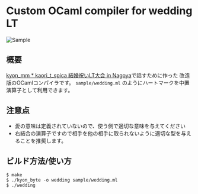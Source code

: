 Custom OCaml compiler for wedding LT
====================================

![Sample](https://raw.github.com/mzp/kyon_kao_wedding/master/wedding.png)

概要
----

[kyon_mm * kaori_t_spica 結婚祝いLT大会 in Nagoya](http://peatix.com/event/31723)で話すために作った
改造版のOCamlコンパイラです。
`sample/wedding.ml` のようにハートマークを中置演算子として利用できます。

注意点
------

 * 愛の意味は定義されていないので、使う側で適切な意味を与えてください
 * 右結合の演算子ですので相手を他の相手に取られないように適切な型を与えることを推奨します。

ビルド方法/使い方
-----------------

    $ make
    $ ./kyon_byte -o wedding sample/wedding.ml
    $ ./wedding

